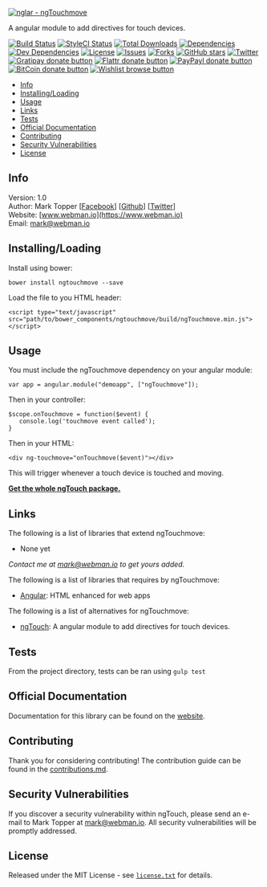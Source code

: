 [![nglar - ngTouchmove](http://static-content.webman.io/github.com/nglar/ngTouchmove.png)](https://www.webman.io/nglar/ngTouchmove)

A angular module to add directives for touch devices.

[![Build Status](https://travis-ci.org/nglar/ngTouchmove.svg?branch=master)](https://travis-ci.org/nglar/ngTouchmove)
[![StyleCI Status](https://styleci.io/repos/30239459/shield?style=flat)](https://styleci.io/repos/30239459)
[![Total Downloads](https://img.shields.io/github/downloads/nglar/ngTouchmove/latest/total.svg)](https://github.com/nglar/ngTouchmove)
[![Dependencies](https://img.shields.io/david/nglar/ngTouchmove.svg)](https://github.com/nglar/ngTouchmove)
[![Dev Dependencies](https://img.shields.io/david/dev/nglar/ngTouchmove.svg)](https://github.com/nglar/ngTouchmove)
[![License](https://img.shields.io/bower/l/ngtouchmove.svg)](https://github.com/nglar/ngTouchmove)
[![Issues](https://img.shields.io/github/issues/nglar/ngTouchmove.svg)](https://github.com/nglar/ngTouchmove/issues)
[![Forks](https://img.shields.io/github/forks/nglar/ngTouchmove.svg)](https://github.com/nglar/ngTouchmove/network)
[![GitHub stars](https://img.shields.io/github/stars/nglar/ngTouchmove.svg)](https://github.com/nglar/ngTouchmove/stargazers)
[![Twitter](https://img.shields.io/twitter/url/https/github.com/nglar/ngTouchmove.svg?style=social?style=flat)](https://twitter.com/intent/tweet?text=Check+out+this+awesome+Angular+module!+Adds+directives+for+touch+events+for+touch+devices.+%23angularjs+%23jsdev+https%3A%2F%2Fgithub.com%2Fnglar%2FngTouchmove)
[![Gratipay donate button](https://img.shields.io/gratipay/marktopper.svg)](https://www.gratipay.com/marktopper/ "Donate weekly to this project using Gratipay")
[![Flattr donate button](https://img.shields.io/badge/flattr-donate-yellow.svg)](http://flattr.com/profile/marktopper "Donate monthly to this project using Flattr")
[![PayPayl donate button](https://img.shields.io/badge/paypal-donate-yellow.svg)](https://www.paypal.com/cgi-bin/webscr?cmd=_s-xclick&hosted_button_id=LGMRSYNWLWBAU "Donate once-off to this project using Paypal")
[![BitCoin donate button](https://img.shields.io/badge/bitcoin-donate-yellow.svg)](https://www.coinbase.com/checkouts/c5a01e3bb552fbfa301b696371d8df48 "Donate once-off to this project using BitCoin")
[![Wishlist browse button](https://img.shields.io/badge/wishlist-donate-yellow.svg)](http://amzn.com/w/3CVLUT2YS911W "Buy an item on our wishlist for us")

* [Info](#info)
* [Installing/Loading](#installingloading)
* [Usage](#usage)
* [Links](#links)
* [Tests](#tests)
* [Official Documentation](#official-documentation)
* [Contributing](#contributing)
* [Security Vulnerabilities](#security-vulnerabilities)
* [License](#license)

## Info

Version: 1.0    
Author: Mark Topper [[Facebook](https://facebook.com/marktopper)] [[Github](https://github.com/marktopper)] [[Twitter](https://twitter.com/webman.io)]    
Website: [www.webman.io](https://www.webman.io)    
Email: [mark@webman.io](mailto:mark@webman.io)

## Installing/Loading

Install using bower:
```
bower install ngtouchmove --save
```

Load the file to you HTML header:
```
<script type="text/javascript" src="path/to/bower_components/ngtouchmove/build/ngTouchmove.min.js"></script>
```

## Usage

You must include the ngTouchmove dependency on your angular module:
````
var app = angular.module("demoapp", ["ngTouchmove"]);
````

Then in your controller:

```
$scope.onTouchmove = function($event) {
   console.log('touchmove event called');
}
```

Then in your HTML:
```
<div ng-touchmove="onTouchmove($event)"></div>
```

This will trigger whenever a touch device is touched and moving.

[__Get the whole ngTouch package.__](https://github.com/nglar/ngTouch)

## Links

The following is a list of libraries that extend ngTouchmove:

 * None yet

*Contact me at [mark@webman.io](mailto:mark@webman.io) to get yours added.*

The following is a list of libraries that requires by ngTouchmove:

 * [Angular](https://github.com/angular/angular.js):
HTML enhanced for web apps

The following is a list of alternatives for ngTouchmove:
* [ngTouch](https://github.com/nglar/ngTouch):
A angular module to add directives for touch devices.

## Tests

From the project directory, tests can be ran using `gulp test`

## Official Documentation

Documentation for this library can be found on the [website](https://www.webman.io/nglar/ngtouchmove).

## Contributing

Thank you for considering contributing! The contribution guide can be found in the [contributions.md](https://github.com/nglar/ngTouchmove/blob/master/contributions.md).

## Security Vulnerabilities

If you discover a security vulnerability within ngTouch, please send an e-mail to Mark Topper at [mark@webman.io](mailto:mark@webman.io). All security vulnerabilities will be promptly addressed.

## License

Released under the MIT License - see [`license.txt`](https://github.com/nglar/ngTouchmove/blob/master/license) for details.
